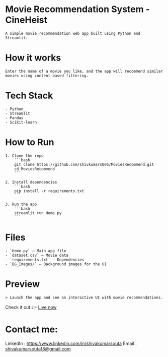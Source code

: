 # Movie Recommendation System - CineHeist
    A simple movie recommendation web app built using Python and Streamlit.

# How it works
    Enter the name of a movie you like, and the app will recommend similar movies using content-based filtering.

# Tech Stack
    - Python
    - Streamlit
    - Pandas
    - Scikit-learn

# How to Run
    1. Clone the repo
        ```bash
        git clone https://github.com/shivkumars005/MoviesRecommend.git
        cd MoviesRecommend
        ```

    2. Install dependencies
        ```bash
        pip install -r requirements.txt
        ```

    3. Run the app
        ```bash
        streamlit run Home.py
        ```

# Files
    - `Home.py` – Main app file
    - `dataset.csv` – Movie data
    - `requirements.txt` – Dependencies
    - `BG_Images/` – Background images for the UI

# Preview
    > Launch the app and see an interactive UI with movie recommendations.
 
Check it out 👉 [Live now](https://cineheistbysk.streamlit.app/)

# Contact me:
LinkedIn : https://www.linkedin.com/in/shivakumarsouta
Email : shivakumarsouta18@gmail.com
